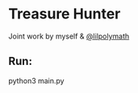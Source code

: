 # Treasure Hunter

Joint work by myself & [@lilpolymath](https://github.com/lilpolymath)

## Run:

python3 main.py
